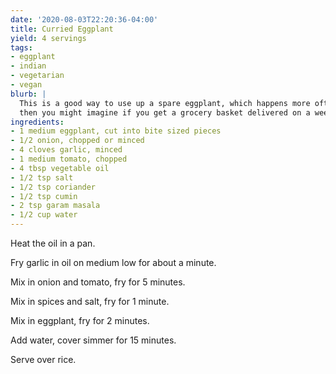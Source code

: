 ```yaml
---
date: '2020-08-03T22:20:36-04:00'
title: Curried Eggplant
yield: 4 servings
tags:
- eggplant
- indian
- vegetarian
- vegan
blurb: |
  This is a good way to use up a spare eggplant, which happens more often
  then you might imagine if you get a grocery basket delivered on a weekly basis.
ingredients:
- 1 medium eggplant, cut into bite sized pieces
- 1/2 onion, chopped or minced
- 4 cloves garlic, minced
- 1 medium tomato, chopped
- 4 tbsp vegetable oil
- 1/2 tsp salt
- 1/2 tsp coriander
- 1/2 tsp cumin
- 2 tsp garam masala
- 1/2 cup water
---
```


Heat the oil in a pan.

Fry garlic in oil on medium low for about a minute.

Mix in onion and tomato, fry for 5 minutes.

Mix in spices and salt, fry for 1 minute.

Mix in eggplant, fry for 2 minutes.

Add water, cover simmer for 15 minutes.

Serve over rice.
